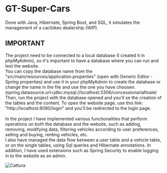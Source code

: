 # GT-Super-Cars
Done with Java, Hibernate, Spring Boot, and  SQL, it simulates the management of a car/bikes dealership (WIP).

 <h2> IMPORTANT </h2>
 The project need to be connected to a local database (I created it in phpMyAdmin), so it's important to have a database where 
 you can run and test the website. <br>You can copy the database name from the "src/main/resources/application.properties" (open with Generic Editor -  Spring properties) and use it in your phpMyAdmin to create the database or change the name in the file and use the one you have choosen. 
 <br>(spring.datasource.url=jdbc:mysql://localhost:3306/concessionariafinale)<br>
 Then, run the project with the database opened and you'll se the creation of the tables and the content. To open the website page, use this link:
 "http://localhost:8080/login" and you'll be redirected to the login page.
<br><br>
 In the project I have implemented various functionalities that perform operations on both the database and the website, such as adding, removing,  modifying data, filtering vehicles according to user preferences, selling and buying, renting vehicles, etc. 
<br>
 I also have managed the data flow between a user table and a vehicle table, or on the single tables, using Sql queries
 and Hibernate annotations. In addition, I have used extensions such as Spring Security to enable logging in to the website as an admin.
 
![Cattura](https://github.com/SuperBona/GT-Super-Cars/assets/122936032/e8c06015-92d0-4eae-b6a7-8e5a098e32ff)
